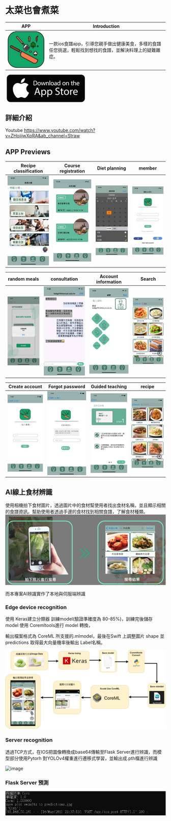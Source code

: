 # 太菜也會煮菜


| APP  | Introduction |
| ------------- | ------------- |
| ![image](https://github.com/JED-4a6g0109/Foodapp/blob/main/image/Logo.jpg)  | 一款ios食譜app，引導您親手做出健康美食，多樣的食譜任您挑選，輕鬆找到想找的食譜，並解決料理上的疑難雜症。


[![image](https://github.com/JED-4a6g0109/Foodapp/blob/main/image/AppStore.jpg)](https://jed-4a6g0109.github.io/?fbclid=IwAR1jRB0c1QW7wCZoTWttgmf6QQZxU9JHnMdzyyMS0Obm6n-r7ZLid02Cvcc)

## 詳細介紹
Youtube
https://www.youtube.com/watch?v=ZHoiijwXpRA&ab_channel=Straw

## APP Previews


| Recipe classification | Course registration | Diet planning | member |
| --- | --- | --- | --- |
| ![image](https://github.com/JED-4a6g0109/Foodapp/blob/main/image/S__61694070.jpg)   | ![image](https://github.com/JED-4a6g0109/Foodapp/blob/main/image/S__61694075.jpg)     | ![image](https://github.com/JED-4a6g0109/Foodapp/blob/main/image/S__61694076.jpg)    | ![image](https://github.com/JED-4a6g0109/Foodapp/blob/main/image/S__61694077.jpg)    |



| random meals| consultation | Account information | Search  |
| --- | --- | --- | --- |
| ![image](https://github.com/JED-4a6g0109/Foodapp/blob/main/image/S__61694081.jpg)   | ![image](https://github.com/JED-4a6g0109/Foodapp/blob/main/image/S__61694080.jpg)     | ![image](https://github.com/JED-4a6g0109/Foodapp/blob/main/image/S__61694079.jpg)    | ![image](https://github.com/JED-4a6g0109/Foodapp/blob/main/image/S__61694078.jpg)    |




| Create account | Forgot password | Guided teaching | recipe |
| --- | --- | --- | --- |
| ![image](https://github.com/JED-4a6g0109/Foodapp/blob/main/image/S__61718542.jpg)   | ![image](https://github.com/JED-4a6g0109/Foodapp/blob/main/image/S__61718541.jpg)     | ![image](https://github.com/JED-4a6g0109/Foodapp/blob/main/image/S__61718537.jpg)    | ![image](https://github.com/JED-4a6g0109/Foodapp/blob/main/image/S__61718535.jpg)    |


## AI線上食材辨識
使用相機拍下食材圖片，透過圖片中的食材幫使用者找出食材名稱，並且顯示相關的食譜資訊。幫助使用者透過手邊的食材找到相關食譜，了解食材種類。
![image](https://github.com/JED-4a6g0109/Foodapp/blob/main/image/AI_Introduction.jpg)

而本專案AI辨識實作了本地與伺服端辨識

### Edge device recognition
使用 Keras建立分類器 訓練model(驗證準確度為 80-85%)，訓練完後儲存 model 使用 Coremltools進行 model 轉換，

輸出檔案格式為 CoreML 所支援的.mlmodel，最後在Swift 上調整圖片 shape 並 predictions 取得最大向量機率後輸出 Label名稱。

![image](https://github.com/JED-4a6g0109/Foodapp/blob/main/image/Core_ML_AI.jpg)



### Server recognition

透過TCP方式，在IOS把圖像轉換成base64傳輸至Flask Server進行辨識，而模型部分使用Pytorh 對YOLOv4權重進行遷移式學習，並輸出成.pth檔進行辨識

![image](https://github.com/JED-4a6g0109/Foodapp/blob/main/image/AI.gif)

### Flask Server 預測
![image](https://github.com/JED-4a6g0109/Foodapp/blob/main/image/1621179720416.jpg)
